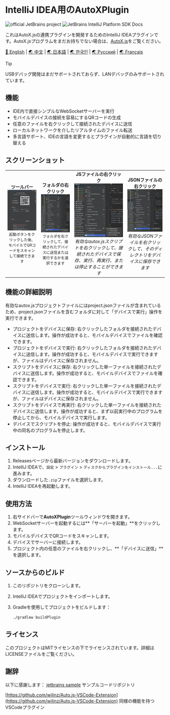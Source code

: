# IntelliJ IDEA用のAutoXPlugin
<!-- Plugin description -->
![official JetBrains project](https://jb.gg/badges/official-flat-square.svg)
![JetBrains IntelliJ Platform SDK Docs](https://jb.gg/badges/docs.svg?style=flat-square)

これはAutoX.jsの連携プラグインを開発するためのIntelliJ IDEAプラグインです。AutoX.jsプログラムをまだお持ちでない場合は、[AutoX.js](https://github.com/aiselp/AutoX)をご覧ください。

[🌟 English](README_en.md) | [🌏 中文](README.md) | [🌏 日本語](README_JP.md) | [🌏 한국인](README_ko.md) | [🌏 Русский](README_ru.md) | [🌏 Français](README_fr.md)
> [!TIP]
> USBデバッグ開発はまだサポートされておらず、LANデバッグのみサポートされています。

## 機能

- IDE内で直接シンプルなWebSocketサーバーを実行
- モバイルデバイスの接続を容易にするQRコードの生成
- 任意のファイルを右クリックして接続されたデバイスに送信
- ローカルネットワークを介したリアルタイムのファイル転送
- 多言語サポート、IDEの言語を変更するとプラグインが自動的に言語を切り替える

<!-- Plugin description end -->
## スクリーンショット
<div align="center">
<table>
<tr>

<td align="center">
<b>ツールバー</b><br>
<img src="/img/%E6%88%AA%E5%B1%8F2025-04-03%2000.43.22.png" width="500" alt="ツールバー"><br>
<small>起動ボタンをクリックした後、モバイルでQRコードをスキャンして接続できます</small>
</td>
<td align="center">
<b>フォルダの右クリック</b><br>
<img src="img/%E6%88%AA%E5%B1%8F2025-04-02%2017.40.57.png" width="500" alt="フォルダの右クリック"><br>
<small>フォルダを右クリックして、接続されたデバイスに送信または実行するかを選択できます</small>
</td>
<td align="center">
<b>JSファイルの右クリック</b><br>
<img src="img/%E6%88%AA%E5%B1%8F2025-04-02%2017.40.39.png" width="500" alt="JSファイルの右クリック"><br>
<em>有効なautox.jsスクリプトを右クリックして、接続されたデバイスで保存、実行、再実行、または停止することができます</em>
</td>
<td align="center">
<b>JSONファイルの右クリック</b><br>
<img src="img/%E6%88%AA%E5%B1%8F2025-04-02%2017.41.36.png" width="500" alt="JSONファイルの右クリック"><br>
<em>有効なJSONファイルを右クリックして、そのディレクトリをデバイスに保存できます</em>
</td>
</tr>
</table>
</div>

## 機能の詳細説明

有効なautox.jsプロジェクトファイルにはproject.jsonファイルが含まれているため、project.jsonファイルを含むフォルダに対して「デバイスで実行」操作を実行できます。

- プロジェクトをデバイスに保存: 右クリックしたフォルダを接続されたデバイスに送信します。操作が成功すると、モバイルデバイスでファイルを確認できます。
- プロジェクトをデバイスで実行: 右クリックしたフォルダを接続されたデバイスに送信します。操作が成功すると、モバイルデバイスで実行できますが、ファイルはデバイスに保存されません。
- スクリプトをデバイスに保存: 右クリックした単一ファイルを接続されたデバイスに送信します。操作が成功すると、モバイルデバイスでファイルを確認できます。
- スクリプトをデバイスで実行: 右クリックした単一ファイルを接続されたデバイスに送信します。操作が成功すると、モバイルデバイスで実行できますが、ファイルはデバイスに保存されません。
- スクリプトをデバイスで再実行: 右クリックした単一ファイルを接続されたデバイスに送信します。操作が成功すると、まず以前実行中のプログラムを停止してから、モバイルデバイスで実行します。
- デバイスでスクリプトを停止: 操作が成功すると、モバイルデバイスで実行中の同名のプログラムを停止します。

## インストール

1. Releasesページから最新バージョンをダウンロードします。
2. IntelliJ IDEAで、`設定` > `プラグイン` > `ディスクからプラグインをインストール...`に進みます。
3. ダウンロードした`.zip`ファイルを選択します。
4. IntelliJ IDEAを再起動します。

## 使用方法

1. 右サイドバーで**AutoXPlugin**ツールウィンドウを開きます。
2. WebSocketサーバーを起動するには**「サーバーを起動」**をクリックします。
3. モバイルデバイスでQRコードをスキャンします。
4. デバイスでサーバーに接続します。
5. プロジェクト内の任意のファイルを右クリックし、**「デバイスに送信」**を選択します。

## ソースからのビルド

1. このリポジトリをクローンします。
2. IntelliJ IDEAでプロジェクトをインポートします。
3. Gradleを使用してプロジェクトをビルドします：

   ```bash
   ./gradlew buildPlugin
   ```

## ライセンス

このプロジェクトはMITライセンスの下でライセンスされています。詳細はLICENSEファイルをご覧ください。

## 謝辞

以下に感謝します：
[jetbrains sample](https://github.com/JetBrains/intellij-sdk-code-samples) サンプルコードリポジトリ

[https://github.com/wilinz/Auto.js-VSCode-Extension](https://github.com/wilinz/Auto.js-VSCode-Extension) 同様の機能を持つVSCodeプラグイン 